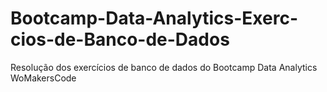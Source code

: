 # Bootcamp-Data-Analytics-Exerc-cios-de-Banco-de-Dados
Resolução dos exercícios de banco de dados do Bootcamp Data Analytics WoMakersCode
